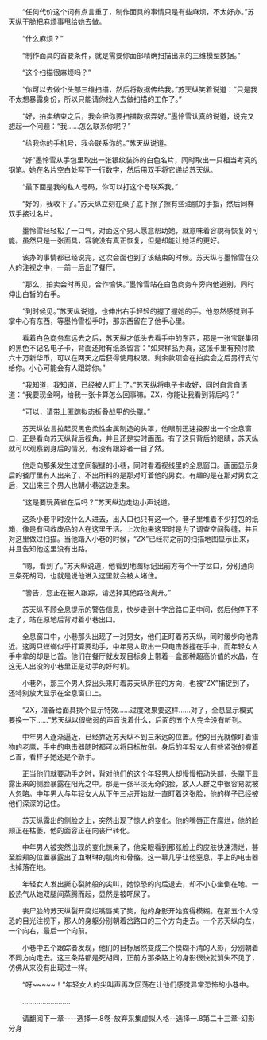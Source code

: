 <div class="read-content j_readContent" id="">
                <p>　　“任何代价这个词有点言重了，制作面具的事情只是有些麻烦，不太好办。”苏天纵干脆把麻烦事甩给她去做。<p>　　“什么麻烦？”<p>　　“制作面具的首要条件，就是需要你面部精确扫描出来的三维模型数据。”<p>　　“这个扫描很麻烦吗？”<p>　　“你可以去做个头部三维扫描，然后将数据传给我。”苏天纵笑着说道：“只是我不太想暴露身份，所以只能请你找人去做扫描的工作了。”<p>　　“好，拍卖结束之后，我会把你要扫描数据弄好。”墨怜雪认真的说道，说完又想起一个问题：“我……怎么联系你呢？”<p>　　“给我你的手机号，我会联系你的。”苏天纵说道。<p>　　“好”墨怜雪从手包里取出一张银纹装饰的白色名片，同时取出一只相当考究的钢笔。她在名片空白处写下一行数字，然后用双手将它递给苏天纵。<p>　　“最下面是我的私人号码，你可以打这个号联系我。”<p>　　“好的，我收下了。”苏天纵立刻在桌子底下擦了擦有些油腻的手指，然后同样双手接过名片。<p>　　墨怜雪轻轻松了一口气，对面这个男人愿意帮助她，就意味着容貌有恢复的可能。虽然只是一张面具，容貌没有真正恢复，但是却能让她活的更好。<p>　　该办的事情都已经说完，这次会面也到了该结束的时候。苏天纵与墨怜雪在众人的注视之中，一前一后出了餐厅。<p>　　“那么，拍卖会时再见，合作愉快。”墨怜雪站在白色商务车旁向他道别，同时伸出白皙的右手。<p>　　“到时候见。”苏天纵说道，也伸出右手轻轻的握了握她的手。他忽然感觉到手掌中心有东西，等墨怜雪松手时，那东西留在了他手心里。<p>　　看着白色商务车远去之后，苏天纵才低头去看手中的东西，那是一张宝联集团的黑色不记名电子卡，背面还附有纸条留言：“如果样品为真，这张卡里有预付款六十万新华币，可以在两天之后获得使用权限。剩余款项会在拍卖会之后另行支付给你。小心可能会有人跟踪你。”<p>　　“我知道，我知道，已经被人盯上了。”苏天纵将电子卡收好，同时自言自语道：“我要现金啊，给我一张卡算怎么回事嘛。ZX，你能让我看到背后吗？”<p>　　“可以，请带上匿踪拟态折叠战甲的头罩。”<p>　　苏天纵依言拉起灰黑色柔性金属制造的头罩，他眼前迅速投影出一个全息窗口，正是看向苏天纵背后视角，并且还是实时画面。有了这只背后的眼睛，苏天纵就可以观察到身后的情况，有没有跟踪者一目了然。<p>　　他走向那条发生过空间裂缝的小巷，同时看着视线里的全息窗口。画面显示身后的餐厅里有人出来了，不出所料的是那对盯着他的男女。有趣的是在那对男女之后，又出来三个男人也朝小巷这边走来。<p>　　“这是要玩黄雀在后吗？”苏天纵边走边小声说道。<p>　　这条小巷平时没什么人进去，出入口也只有这一个。巷子里堆着不少打包的纸箱，像是有回收废品的人在这里干活。上次他来这里时是为了调查空间裂缝，并且对这里做过扫描。当他踏入小巷的时候，“ZX”已经将之前的扫描地图显示出来，并且告知他这里没有出路。<p>　　“嗯，看到了。”苏天纵说道，他看到地图标记出前方有个十字岔口，分别通向三条死胡同，也就是说他进入这里就会被人堵住。<p>　　“警告，您正在被人跟踪，请选择其他路径离开。”<p>　　苏天纵不顾全息提示的警告信息，快步走到十字岔路口正中间，然后他停下不走了，站在原地后背对着小巷出口。<p>　　全息窗口中，小巷那头出现了一对男女，他们正盯着苏天纵，同时缓步向他靠近。这两只螳螂似乎打算要动手，中年男人取出一只电击器握在手中，而年轻女人手中拿的却是匕首。他们在餐厅就发现目标身上带着一盒那种超高价值的水晶，在这无人出没的小巷里正是动手的好时机。<p>　　小巷外，那三个男人探出头来盯着苏天纵所在的方向，也被“ZX”捕捉到了，还特别放大显示在全息窗口上。<p>　　“ZX，准备给面具换个显示特效……过度效果要这样……对了，全息显示模式要换一下……”苏天纵以很微弱的声音说着什么，后面的五个人完全没有听到。<p>　　中年男人逐渐逼近，已经靠近苏天纵不到三米远的位置。他的目光就像盯着猎物的老鹰，手中的电击器随时都可以将目标放倒。身后的年轻女人有些紧张的握着匕首，看样子她还是个新手。<p>　　正当他们就要动手之时，背对他们的这个年轻男人却慢慢扭动头部，头罩下显露出来的侧脸暴露在阳光之中。那是一张平淡无奇的脸，放入人群之中很容易就被人忽略。中年男人与年轻女人从下午三点开始就一直盯着这张脸，他的样子已经被他们深深的记住。<p>　　苏天纵露出的侧脸之上，突然出现了惊人的变化。他的嘴唇正在腐烂，他的脸颊正在枯萎，他的面容正在向丧尸转化。<p>　　中年男人被突然出现的变化惊呆了，他亲眼看到那张脸上的皮肤快速溃烂，甚至脸颊的位置暴露出了血琳琳的肌肉和骨骼。这一幕几乎让他窒息，手上的电击器也掉落在地。<p>　　年轻女人发出撕心裂肺般的尖叫，她惊恐的向后退去，却不小心坐倒在地。一股热气从她双腿间蒸腾而起，显然是被吓尿了。<p>　　丧尸脸的苏天纵裂开腐烂嘴唇笑了笑，他的身影开始变得模糊。在那五个人惊恐的目光注视下，那人的身躯分别朝着岔路口的三个方向走去。一个苏天纵向左，一个向右，最后一个向前。<p>　　小巷中五个跟踪者发现，他们的目标居然变成三个模糊不清的人影，分别朝着不同方向走去。这三条路都是死胡同，正前方那条路上的身影很快就消失不见了，仿佛从来没有出现过一样。<p>　　“呀~~~~~！”年轻女人的尖叫声再次回荡在让他们感觉异常恐怖的小巷中。<p>　　……………………<p>　　请翻阅下一章----选择一.8卷-放弃采集虚拟人格--选择一.8第二十三章-幻影分身<p> 
            </div>